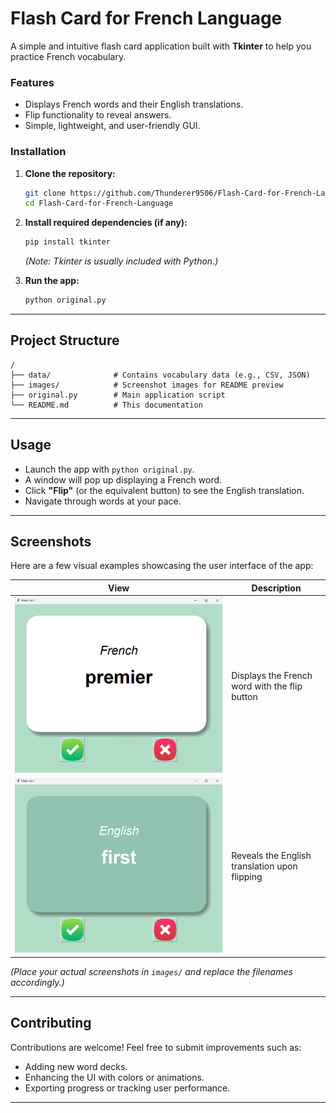 # Flash Card for French Language

A simple and intuitive flash card application built with **Tkinter** to help you practice French vocabulary.

### Features
- Displays French words and their English translations.
- Flip functionality to reveal answers.
- Simple, lightweight, and user-friendly GUI.

### Installation

1. **Clone the repository:**
   ```bash
   git clone https://github.com/Thunderer9506/Flash-Card-for-French-Language.git
   cd Flash-Card-for-French-Language
   ```

2. **Install required dependencies (if any):**
   ```bash
   pip install tkinter
   ```
   *(Note: Tkinter is usually included with Python.)*

3. **Run the app:**
   ```bash
   python original.py
   ```

---

## Project Structure

```
/
├── data/              # Contains vocabulary data (e.g., CSV, JSON)
├── images/            # Screenshot images for README preview
├── original.py        # Main application script
└── README.md          # This documentation
```

---

## Usage

- Launch the app with `python original.py`.
- A window will pop up displaying a French word.
- Click **"Flip"** (or the equivalent button) to see the English translation.
- Navigate through words at your pace.

---

## Screenshots

Here are a few visual examples showcasing the user interface of the app:

| View | Description |
|------|-------------|
| ![Main Interface – word question](./Screenshot%20front.png) | Displays the French word with the flip button |
| ![Flipped – show translation](./Screenshot%20back.png)     | Reveals the English translation upon flipping |

*(Place your actual screenshots in `images/` and replace the filenames accordingly.)*

---

## Contributing

Contributions are welcome! Feel free to submit improvements such as:
- Adding new word decks.
- Enhancing the UI with colors or animations.
- Exporting progress or tracking user performance.

---

